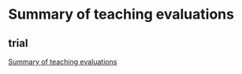 # Summary of teaching evaluations
## trial
[Summary of teaching evaluations](/files/summary_of_evaluations.pdf)